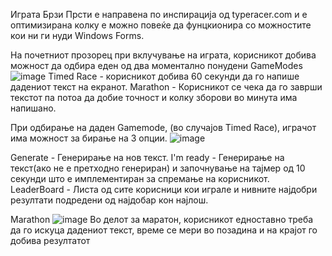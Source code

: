 Играта Брзи Прсти е направена по инспирација од typeracer.com и е оптимизирана колку е можно повеќе да фунцкионира со можностите кои ни ги нуди Windows Forms.

На почетниот прозорец при вклучување на играта, корисникот добива можност да одбира еден од два моментално понудени GameModes
![image](https://user-images.githubusercontent.com/72856858/121818078-5a24a600-cc85-11eb-8168-be299693845f.png)
Timed Race - корисникот добива 60 секунди да го напише дадениот текст на екранот.
Marathon - Корисникот се чека да го заврши текстот па потоа да добие точност и колку зборови во минута има напишано.

При одбирање на даден Gamemode, (во случајов Timed Race), играчот има можност за бирање на 3 опции.
![image](https://user-images.githubusercontent.com/72856858/121818354-fe5b1c80-cc86-11eb-8a1f-59d5636618c6.png)

Generate - Генерирање на нов текст.
I'm ready - Генерирање на текст(ако не е претходно генериран) и започнување на тајмер од 10 секунди што е имплементиран за спремање на корисникот.
LeaderBoard - Листа од сите корисници кои играле и нивните најдобри резултати подредени од најдобар кон најлош.

Marathon
![image](https://user-images.githubusercontent.com/72856858/121818360-074bee00-cc87-11eb-961a-7933d1b4556d.png)
Во делот за маратон, корисникот едноставно треба да го искуца дадениот текст, време се мери во позадина и на крајот го добива резултатот
